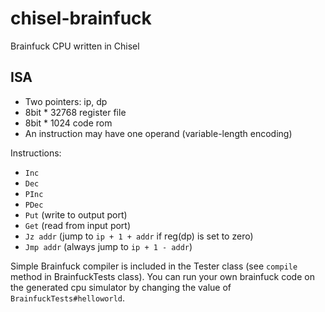 # chisel-brainfuck

Brainfuck CPU written in Chisel

## ISA

* Two pointers: ip, dp
* 8bit * 32768 register file
* 8bit * 1024 code rom
* An instruction may have one operand (variable-length encoding)

Instructions:

* `Inc`
* `Dec`
* `PInc`
* `PDec`
* `Put` (write to output port)
* `Get` (read from input port)
* `Jz addr` (jump to `ip + 1 + addr` if reg(dp) is set to zero)
* `Jmp addr` (always jump to `ip + 1 - addr`)

Simple Brainfuck compiler is included in the Tester class (see `compile` method in BrainfuckTests class). You can run your own brainfuck code on the generated cpu simulator by changing the value of `BrainfuckTests#helloworld`.
